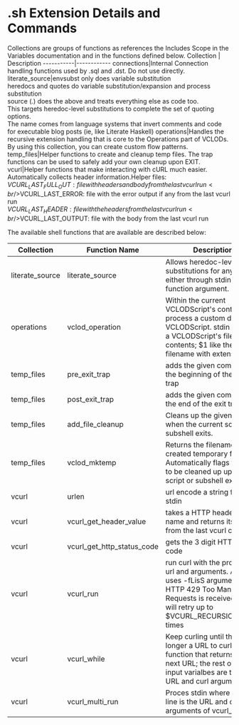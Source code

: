 # .sh Extension Details and Commands

Collections are groups of functions as references the Includes Scope in the Variables documentation and in the functions defined below.
Collection | Description
-----------|------------
connections|Internal Connection handling functions used by .sql and .dst. Do not use directly.
literate_source|envsubst only does variable substitution<br />heredocs and quotes do variable substitution/expansion and process substitution<br />source (.) does the above and treats everything else as code too.<br />This targets heredoc-level substitutions to complete the set of quoting options.<br />The name comes from language systems that invert comments and code for executable blog posts (ie, like Literate Haskell)
operations|Handles the recursive extension handling that is core to the Operations part of VCLODs.<br />By using this collection, you can create custom flow patterns.
temp_files|Helper functions to create and cleanup temp files. The trap functions can be used to safely add your own cleanup upon EXIT.
vcurl|Helper functions that make interacting with cURL much easier. Automatically collects header information.Helper files:<br />$VCURL_LAST_FULL_OUT: file with headers and body from the last vcurl run<br />$VCURL_LAST_ERROR: file with the error output if any from the last vcurl run<br />$VCURL_LAST_HEADER: file with the headers from the last vcurl run<br />$VCURL_LAST_OUTPUT: file with the body from the last vcurl run

The available shell functions that are available are described below:

Collection | Function Name | Description
-----------|---------------|------------
literate_source|literate_source|Allows heredoc-level substitutions for any string either through stdin or as a function argument.
operations|vclod_operation|Within the current VCLODScript's context, process a custom defined VCLODScript. stdin acts as a VCLODScript's file contents; $1 like the filename with extensions.
temp_files|pre_exit_trap|adds the given command to the beginning of the exit trap
temp_files|post_exit_trap|adds the given command to the end of the exit trap
temp_files|add_file_cleanup|Cleans up the given file(s) when the current script or subshell exits.
temp_files|vclod_mktemp|Returns the filename of a created temporary file. Automatically flags the file to be cleaned up upon script or subshell exit.
vcurl|urlen|url encode a string from stdin
vcurl|vcurl_get_header_value|takes a HTTP header key name and returns its value from the last vcurl call. 
vcurl|vcurl_get_http_status_code|gets the 3 digit HTTP status code
vcurl|vcurl_run|run curl with the provided url and arguments. Always uses -fLisS arguments. If HTTP 429 Too Many Requests is received, then it will retry up to $VCURL_RECURSION_LIMIT times
vcurl|vcurl_while|Keep curling until there is no longer a URL to curl. $1 is a function that returns then next URL; the rest of the input varialbes are the inital URL and curl arguments
vcurl|vcurl_multi_run|Proces stdin where each line is the URL and curl arguments of vcurl_run.
